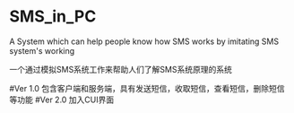 SMS_in_PC
=========

A System which can help people know how SMS works by imitating SMS system's working

一个通过模拟SMS系统工作来帮助人们了解SMS系统原理的系统

#Ver 1.0
包含客户端和服务端，具有发送短信，收取短信，查看短信，删除短信等功能
#Ver 2.0
加入CUI界面
